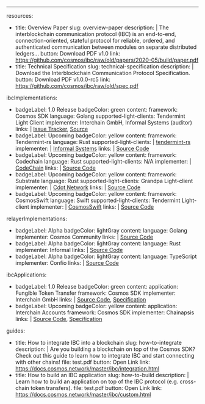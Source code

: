 ---
resources:
  - title: Overview Paper
    slug: overview-paper
    description: |
      The interblockchain communication protocol (IBC) is an end-to-end, connection-oriented, stateful protocol for reliable, ordered, and authenticated communication between modules on separate distributed ledgers...
    button: Download PDF v1.0
    link: https://github.com/cosmos/ibc/raw/old/papers/2020-05/build/paper.pdf
  - title: Technical Specification
    slug: technical-specification
    description: |
      Download the Interblockchain Communication Protocol Specification.
    button: Download PDF v1.0.0-rc5
    link: https://github.com/cosmos/ibc/raw/old/spec.pdf

ibcImplementations:
  - badgeLabel: 1.0 Release
    badgeColor: green
    content:
      framework: Cosmos SDK
      language: Golang
      supported-light-clients: Tendermint Light Client
      implementer: Interchain GmbH, Informal Systems (auditor)
      links: |
        <a href="https://github.com/cosmos/ics/issues/145">Issue Tracker</a>,&nbsp;<a href="https://github.com/cosmos/cosmos-sdk/pull/4548">Source</a>
  - badgeLabel: Upcoming
    badgeColor: yellow
    content:
      framework: Tendermint-rs
      language: Rust
      supported-light-clients: |
        <a href="https://github.com/informalsystems/tendermint-rs">tendermint-rs</a>
      implementer: |
        <a href="https://informal.systems">Informal Systems</a>
      links: |
        <a href="https://github.com/informalsystems/ibc-rs">Source Code</a>
  - badgeLabel: Upcoming
    badgeColor: yellow
    content:
      framework: Codechain
      language: Rust
      supported-light-clients: N/A
      implementer: |
        <a href="https://codechain.io">CodeChain</a>
      links: |
        <a href="https://github.com/CodeChain-io/codechain">Source Code</a>
  - badgeLabel: Upcoming
    badgeColor: yellow
    content:
      framework: Substrate
      language: Rust
      supported-light-clients: Grandpa Light-client
      implementer: |
        <a href="https://cdot.network">Cdot Network</a>
      links: |
        <a href="https://github.com/cdot-network/substrate-ibc">Source Code</a>
- badgeLabel: Upcoming
    badgeColor: yellow
    content:
      framework: CosmosSwift
      language: Swift
      supported-light-clients: Tendermint Light-client
      implementer: |
        <a href="https://github.com/CosmosSwift">CosmosSwift</a>
      links: |
        <a href="https://github.com/CosmosSwift/swift-cosmos">Source Code</a>

relayerImplementations:
  - badgeLabel: Alpha
    badgeColor: lightGray
    content:
      language: Golang
      implementer: Cosmos Community
      links: |
        <a href="https://github.com/cosmos/relayer">Source Code</a>
  - badgeLabel: Alpha
    badgeColor: lightGray
    content:
      language: Rust
      implementer: Informal
      links: |
        <a href="https://github.com/informalsystems/ibc-rs/tree/master/relayer-cli">Source Code</a>
  - badgeLabel: Alpha
    badgeColor: lightGray
    content:
      language: TypeScript
      implementer: Confio
      links: |
        <a href="https://github.com/confio/ts-relayer">Source Code</a>

ibcApplications:
  - badgeLabel: 1.0 Release
    badgeColor: green
    content:
      application: Fungible Token Transfer
      framework: Cosmos SDK
      implementer: Interchain GmbH
      links: |
        <a href="https://github.com/cosmos/cosmos-sdk/tree/master/x/ibc/applications/transfer">Source Code</a>,&nbsp;<a href="https://github.com/cosmos/ics/tree/master/spec/ics-020-fungible-token-transfer">Specification</a>
  - badgeLabel: Upcoming
    badgeColor: yellow
    content:
      application: Interchain Accounts
      framework: Cosmos SDK
      implementer: Chainapsis
      links: |
        <a href="https://github.com/chainapsis/cosmos-sdk-interchain-account">Source Code</a>,&nbsp;<a href="https://github.com/cosmos/ics/tree/master/spec/ics-027-interchain-accounts">Specification</a>

guides:
  - title: How to integrate IBC into a blockchain
    slug: how-to-integrate
    description: |
      Are you building a blockchain on top of the Cosmos SDK? Check out this guide to learn how to integrate IBC and start connecting with other chains!
    file: test.pdf
    button: Open Link
    link: https://docs.cosmos.network/master/ibc/integration.html
  - title: How to build an IBC application
    slug: how-to-build
    description: |
      Learn how to build an application on top of the IBC protocol (e.g. cross-chain token transfers). 
    file: test.pdf
    button: Open Link
    link: https://docs.cosmos.network/master/ibc/custom.html
